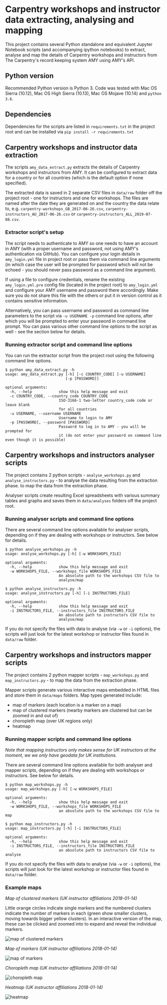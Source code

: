 # Carpentry workshops and instructor data extracting, analysing and mapping
This project contains several Python standalone and equivalent Jupyter Notebook scripts (and accompanying ipython notebooks) to extract, analyse and map the details
of Carpentry workshops and instructors from The Carpentry's record keeping system AMY using AMY's API.

## Python version
Recommended Python version is Python 3. Code was tested with Mac OS Sierra (10.12), Mac OS High Sierra (10.13), Mac OS Mojave (10.14) and `python 3.6`.

## Dependencies 
Dependencies for the scripts are listed in `requirements.txt` in the project root 
and can be installed via `pip install -r requirements.txt`

## Carpentry workshops and instructor data extraction
The scripts `amy_data_extract.py` extracts the details of Carpentry workshops
and instructors from AMY. It can be configured to extract data for a country or for all countries (which is the default option if none specified).

The extracted data is saved in 2 separate CSV files in `data/raw` folder off the project root - one for instructors and one for workshops. The files
are named after the date they are generated on and the
country the data relate to, e.g. `carpentry-workshops_GB_2017-06-26.csv`, `carpentry-instructors_AU_2017-06-26.csv` or `carpentry-instructors_ALL_2019-07-08.csv`.

### Extractor script's setup
The script needs to authenticate to AMY so one needs to have an account in AMY (with a proper username and password, not using AMY's authentication via GitHub).
You can configure your login details in `amy_login.yml` file in project root or pass them via command line arguments (in which case the user will be prompted for password which 
will not be echoed - you should never pass password as a command line argument). 

If using a file to configure credentials, rename the existing `amy_login.yml.pre` config file (located in the project root) 
to `amy_login.yml` and configure your AMY username and password there accordingly. Make sure you do not share this file with the others or put it in version control 
as it contains sensitive information.

Alternatively, you can pass username and password as command line parameters to the script via `-u USERNAME -p` command line options, after which you will be prompted to enter your password 
in command line prompt. 
You can pass various other command line options to the script as well - see the section below for details.


### Running extractor script and command line options
You can run the extractor script from the project root using the following command line options.
```
$ python amy_data_extract.py -h
usage: amy_data_extract.py [-h] [-c COUNTRY_CODE] [-u USERNAME]
                           [-p [PASSWORD]]

optional arguments:
  -h, --help            show this help message and exit
  -c COUNTRY_CODE, --country_code COUNTRY_CODE
                        ISO-3166-1 two-letter country_code code or leave blank
                        for all countries
  -u USERNAME, --username USERNAME
                        Username to login to AMY
  -p [PASSWORD], --password [PASSWORD]
                        Password to log in to AMY - you will be prompted for
                        it (do not enter your password on command line even though it is possible)
```

## Carpentry workshops and instructors analyser scripts

The project contains 2 python scripts - `analyse_workshops.py` and `analyse_instructors.py` - to analyse the data resulting from the extraction phase.
to map the data from the extraction phase.

Analyser scripts create resulting Excel spreadsheets with various summary tables and graphs and saves them in `data/analyses` folders off the project root.

### Running analyser scripts and command line options
There are several command line options available for analyser scripts, depending on if they are dealing with workshops or instructors. See below for details.
```
$ python analyse_workshops.py -h
usage: analyse_workshops.py [-h] [-w WORKSHOPS_FILE]

optional arguments:
  -h, --help            show this help message and exit
  -w WORKSHOPS_FILE, --workshops_file WORKSHOPS_FILE
                        An absolute path to the workshops CSV file to
                        analyse/map
```
```
$ python analyse_instructors.py -h
usage: analyse_instructors.py [-h] [-i INSTRUCTORS_FILE]

optional arguments:
  -h, --help            show this help message and exit
  -i INSTRUCTORS_FILE, --instructors_file INSTRUCTORS_FILE
                        An absolute path to instructors CSV file to
                        analyse/map
```
If you do not specify the files with data to analyse (via `-w` or `-i` options), the scripts will just look for the latest workshop or instructor files found in `data/raw` folder.

## Carpentry workshops and instructors mapper scripts

The project contains 2 python mapper scripts - `map_workshops.py` and `map_instructors.py` - to map the data from the extraction phase.

Mapper scripts generate various interactive maps embedded in HTML files and store them in `data/maps` folders. Map types generated include:
* map of markers (each location is a marker on a map)
* map of clustered markers (nearby markers are clustered but can be zoomed in and out of)
* choropleth map (over UK regions only)
* heatmap

### Running mapper scripts and command line options

*Note that mapping instructors only makes sense for UK instructors at the moment, we we only have geodata for UK institutions.*

There are several command line options available for both analyser and mapper scripts, depending on if they are dealing with workshops or instructors. See below for details.
```
$ python map_workshops.py -h
usage: map_workshops.py [-h] [-w WORKSHOPS_FILE]

optional arguments:
  -h, --help            show this help message and exit
  -w WORKSHOPS_FILE, --workshops_file WORKSHOPS_FILE
                        an absolute path to the workshops CSV file to map
```
```
$ python map_instructors.py -h
usage: map_instructors.py [-h] [-i INSTRUCTORS_FILE]

optional arguments:
  -h, --help            show this help message and exit
  -i INSTRUCTORS_FILE, --instructors_file INSTRUCTORS_FILE
                        an absolute path to instructors CSV file to analyse
```
If you do not specify the files with data to analyse (via `-w` or `-i` options), the scripts will just look for the latest workshop or instructor files found in `data/raw` folder.
### Example maps

*Map of clustered markers (UK instructor affiliations 2018-01-14)*

Little orange circles indicate single markers and the numbered clusters indicate the number of markers in each (green show smaller clusters, moving towards bigger yellow clusters). In an interactive version of the map, these can be clicked and zoomed into to expand and reveal the individual markers.

![map of clustered markers](https://github.com/softwaresaved/carpentry-workshops-instructors-extractor/raw/develop/map_clustered_instructor_affiliations_carpentry-instructors_GB_2018-01-14.png)

*Map of markers (UK instructor affiliations 2018-01-14)*

![map of markers](https://github.com/softwaresaved/carpentry-workshops-instructors-extractor/raw/develop/map_instructor_affiliations_carpentry-instructors_GB_2018-01-14.png)

*Choropleth map (UK instructor affiliations 2018-01-14)*

![choropleth map](https://github.com/softwaresaved/carpentry-workshops-instructors-extractor/raw/develop/choropleth_map_instructors_per_UK_regions_carpentry-instructors_GB_2018-01-14.png)

*Heatmap (UK instructor affiliations 2018-01-14)*

![heatmap](https://github.com/softwaresaved/carpentry-workshops-instructors-extractor/raw/develop/heatmap_instructor_affiliations_carpentry-instructors_GB_2018-01-14.png)
